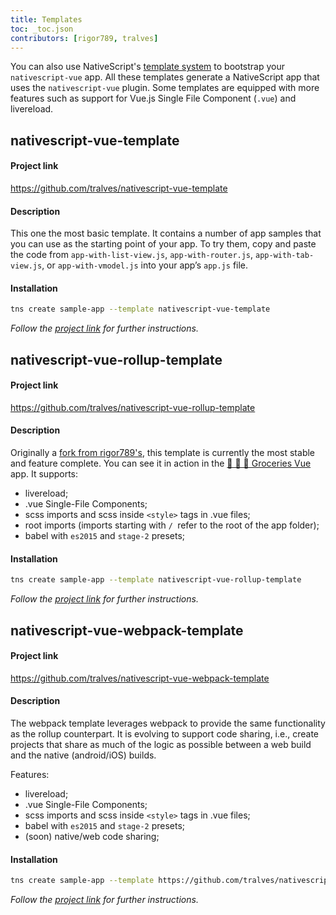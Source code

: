 ```yaml
---
title: Templates
toc: _toc.json
contributors: [rigor789, tralves]
---
```


You can also use NativeScript's [template system](https://docs.nativescript.org/tooling/app-templates) to bootstrap your `nativescript-vue` app. All these templates generate a NativeScript app that uses the `nativescript-vue` plugin. Some templates are equipped with more features such as support for Vue.js Single File Component (`.vue`) and livereload.

## nativescript-vue-template

#### Project link

https://github.com/tralves/nativescript-vue-template

#### Description

This one the most basic template. It contains a number of app samples that you can use as the starting point of your app. To try them, copy and paste the code from `app-with-list-view.js`, `app-with-router.js`, `app-with-tab-view.js`, or `app-with-vmodel.js` into your app’s `app.js` file.

#### Installation

```sh
tns create sample-app --template nativescript-vue-template
```
*Follow the [project link](https://github.com/tralves/nativescript-vue-template) for further instructions.*

## nativescript-vue-rollup-template

#### Project link

https://github.com/tralves/nativescript-vue-rollup-template

#### Description
Originally a [fork from rigor789's](https://github.com/rigor789/nativescript-vue-rollup-template), this template is currently the most stable and feature complete. You can see it in action in the [🍏 🍍 🍓 Groceries Vue](https://github.com/tralves/groceries-ns-vue) app.
It supports:

- livereload;
- .vue Single-File Components;
- scss imports and scss inside `<style>` tags in .vue files;
- root imports (imports starting with `/ `refer to the root of the app folder);
- babel with `es2015` and `stage-2` presets;

#### Installation
```sh
tns create sample-app --template nativescript-vue-rollup-template
```
*Follow the [project link](https://github.com/tralves/nativescript-vue-rollup-template) for further instructions.*

## nativescript-vue-webpack-template

#### Project link

https://github.com/tralves/nativescript-vue-webpack-template

#### Description

The webpack template leverages webpack to provide the same functionality as the rollup counterpart. It is evolving to support code sharing, i.e., create projects that share as much of the logic as possible between a web build and the native (android/iOS) builds.

 Features:

- livereload;
- .vue Single-File Components;
- scss imports and scss inside `<style>` tags in .vue files;
- babel with `es2015` and `stage-2` presets;
- (soon) native/web code sharing;

#### Installation
```sh
tns create sample-app --template https://github.com/tralves/nativescript-vue-webpack-template
```
*Follow the [project link](https://github.com/tralves/nativescript-vue-webpack-template) for further instructions.*

